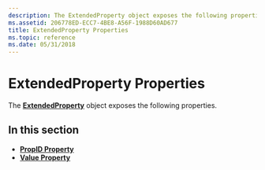```yaml
---
description: The ExtendedProperty object exposes the following properties.
ms.assetid: 206778ED-ECC7-4BE8-A56F-1988D60AD677
title: ExtendedProperty Properties
ms.topic: reference
ms.date: 05/31/2018
---
```


# ExtendedProperty Properties

The [**ExtendedProperty**](extendedproperty.md) object exposes the following properties.

## In this section

-   [**PropID Property**](extendedproperty-propid.md)
-   [**Value Property**](extendedproperty-value.md)

 

 



